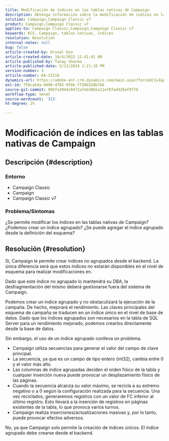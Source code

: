 ```yaml
---
title: Modificación de índices en las tablas nativas de Campaign
description: Obtenga información sobre la modificación de índices en las tablas nativas de Campaign y la creación de un índice agrupado.
solution: Campaign,Campaign Classic v7
product: Campaign,Campaign Classic v7
applies-to: Campaign Classic,Campaign,Campaign Classic v7
keywords: KCS, Campaign, tablas nativas, índices
resolution: Resolution
internal-notes: null
bug: false
article-created-by: Krunal Oza
article-created-date: 10/4/2022 11:41:41 AM
article-published-by: Tanay Sharma .
article-published-date: 5/13/2024 1:21:10 PM
version-number: 3
article-number: KA-15116
dynamics-url: https://adobe-ent.crm.dynamics.com/main.aspx?forceUCI=1&pagetype=entityrecord&etn=knowledgearticle&id=daa95983-d943-ed11-bba2-002248086735
exl-id: 759ca5da-d490-4f85-9fbb-f750b328b766
source-git-commit: 985fa3944c0472a7eb30b5a11ef87add28ef9774
workflow-type: tm+mt
source-wordcount: '313'
ht-degree: 2%

---
```


# Modificación de índices en las tablas nativas de Campaign

## Descripción {#description}


### Entorno

- Campaign Classic
- Campaign
- Campaign Classic v7


### Problema/Síntomas

¿Se permite modificar los índices en las tablas nativas de Campaign?
¿Podemos crear un índice agrupado?
¿Se puede agregar el índice agrupado desde la definición del esquema?


## Resolución {#resolution}


Sí, Campaign le permite crear índices no agrupados desde el backend. La única diferencia será que estos índices no estarán disponibles en el nivel de esquema para realizar modificaciones en. 

Dado que este índice no agrupado lo mantendrá su DBA, la desfragmentación del mismo deberá gestionarse fuera del sistema de Campaign.


Podemos crear un índice agrupado y no obstaculizará la ejecución de la campaña. De hecho, mejorará el rendimiento. Las claves principales del esquema de campaña se traducen en un índice único en el nivel de base de datos. Dado que los índices agrupados son necesarios en la tabla de SQL Server para un rendimiento mejorado, podemos crearlos directamente desde la base de datos.

Sin embargo, el uso de un índice agrupado conlleva un problema.

- Campaign utiliza secuencias para generar el valor del campo de clave principal.
- La secuencia, ya que es un campo de tipo entero (int32), cambia entre 0 y el valor más alto.
- Las columnas de índice agrupadas deciden el orden físico de la tabla y cualquier inserción nueva puede provocar un desplazamiento físico de las páginas.
- Cuando la secuencia alcanza su valor máximo, se recicla a su extremo negativo o a 0 según la configuración realizada para la secuencia. Una vez reciclados, generaremos registros con un valor de FC inferior al último registro. Esto llevará a la inserción de registros en páginas existentes de la tabla, lo que provoca varios turnos.
- Campaign realiza inserciones/actualizaciones masivas y, por lo tanto, puede provocar efectos adversos.


No, ya que Campaign solo permite la creación de índices únicos. El índice agrupado debe crearse desde el backend.

